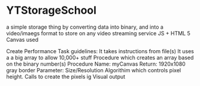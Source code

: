 # YTStorageSchool
a simple storage thing by converting data into binary, and into a video/imaegs format to store on any video streaming service
JS + HTML 5 Canvas used

Create Performance Task guidelines:
It takes instructions from file(s)
It uses a a big array to allow 10,000+ stuff
Procedure which creates an array based on the binary number(s)
  Procedure Name: myCanvas
  Return: 1920x1080 gray border
  Parameter: Size/Resolution
Algorithim which controls pixel height.
Calls to create the pixels ig
Visual output
